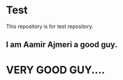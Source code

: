 # Test
This repository is for test repository.

## I am Aamir Ajmeri a good guy.
# VERY GOOD GUY....